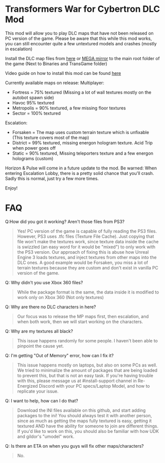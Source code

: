 # Transformers War for Cybertron DLC Mod
This mod will allow you to play DLC maps that have not been released on PC version of the game.
Please be aware that this while this mod works, you can still encounter quite a few untextured models and crashes (mostly in escalation)


Install the DLC map files from [here](https://drive.google.com/file/d/1nqlkxXJ50riieCMa9yad_K_-hbp2gCiv/view?usp=sharing) or [MEGA mirror](https://mega.nz/file/4sUzHLIS#TcCOlKptXSwNMQsspLNLJNQtGddTHc3sJjSHzONbkGg) to the main root folder of the game (Next to Binaries and TransGame folder)

Video guide on how to install this mod can be found [here](https://www.youtube.com/watch?v=x4htr8eVzZE)

Currently available maps on release:
Multiplayer:
- Fortress = 75% textured (Missing a lot of wall textures mostly on the autobot spawn side)
- Havoc 95% textured
- Metropolis = 90% textured, a few missing floor textures
- Sector = 100% textured

Escalation:
- Forsaken = The map uses custom terrain texture which is unfixable (This texture covers most of the map)
- District = 99% textured, missing energon hologram texture. Acid Trip when power goes off
- Static = 90% textured, Missing teleporters texture and a few energon holograms (custom)


Horizon & Pulse will come in a future update to the mod.
Be warned: When entering Escalation Lobby, there is a pretty solid chance that you'll crash. Sadly this is normal, just try a few more times.

Enjoy!

#  FAQ

Q:How did you got it working? Aren't those files from PS3?
> Yes! PC version of the game is capable of fully reading the PS3 files. However, PS3 uses .tfc files (Texture File Cache). Just copying that file won't make the textures work, since texture data inside the cache is swizzled (an easy word for it would be "mixed") to only work with the PS3 version.
Our approach of fixing this is abuse how Unreal Engine 3 loads textures, and inject textures from other maps into the DLC ones. A good example would be Forsaken, you miss a lot of terrain textures because they are custom and don't exist in vanilla PC version of the game.

Q: Why didn't you use Xbox 360 files?
> While the package format is the same, the data inside it is modified to work only on Xbox 360 (Not only textures)

Q: Why are there no DLC characters in here?
> Our focus was to release the MP maps first, then escalation, and when both work, then we will start working on the characters.

Q: Why are my textures all black?
> This issue happens randomly for some people. I haven't been able to pinpoint the cause yet.

Q: I'm getting "Out of Memory" error, how can I fix it?
> This issue happens mostly on laptops, but also on some PCs as well. We tried to minimalize the amount of packages that are being loaded to prevent this, but that is not an easy task. If you're having trouble with this, please message us at #install-support channel in Re-Energized Discord with your PC specs/Laptop Model, and how to replicate your issue.

Q: I want to help, how can I do that?
> Download the INI files available on this github, and start adding packages to the ini! You should always test it with another person, since as much as getting the maps fully textured is easy, getting it textured AND have the ability for someone to join are different things. If you'd like to work on this, you should also be familiar with how UDK and gildor's "umodel" work.

Q: Is there an ETA on when you guys will fix other maps/characters?
> No.
